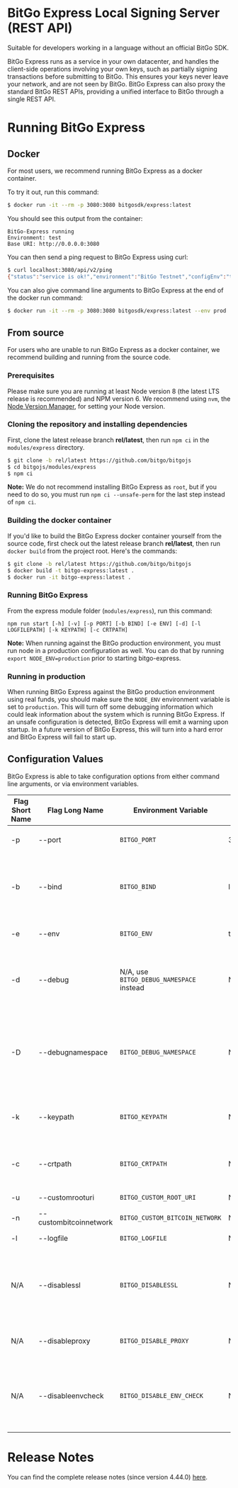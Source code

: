 # BitGo Express Local Signing Server (REST API)


Suitable for developers working in a language without an official BitGo SDK.

BitGo Express runs as a service in your own datacenter, and handles the client-side operations involving your own keys, such as partially signing transactions before submitting to BitGo.
This ensures your keys never leave your network, and are not seen by BitGo. BitGo Express can also proxy the standard BitGo REST APIs, providing a unified interface to BitGo through a single REST API.

# Running BitGo Express

## Docker

For most users, we recommend running BitGo Express as a docker container.

To try it out, run this command:
```bash
$ docker run -it --rm -p 3080:3080 bitgosdk/express:latest
```

You should see this output from the container:
```
BitGo-Express running
Environment: test
Base URI: http://0.0.0.0:3080
```

You can then send a ping request to BitGo Express using curl:
```bash
$ curl localhost:3080/api/v2/ping
{"status":"service is ok!","environment":"BitGo Testnet","configEnv":"testnet","configVersion":79}
```

You can also give command line arguments to BitGo Express at the end of the docker run command:
```bash
$ docker run -it --rm -p 3080:3080 bitgosdk/express:latest --env prod
```

## From source

For users who are unable to run BitGo Express as a docker container, we recommend building and running from the source code.

### Prerequisites

Please make sure you are running at least Node version 8 (the latest LTS release is recommended) and NPM version 6.
We recommend using `nvm`, the [Node Version Manager](https://github.com/creationix/nvm/blob/master/README.markdown#installation), for setting your Node version.

### Cloning the repository and installing dependencies

First, clone the latest release branch **rel/latest**, then run `npm ci` in the `modules/express` directory.

```bash
$ git clone -b rel/latest https://github.com/bitgo/bitgojs
$ cd bitgojs/modules/express
$ npm ci
```

**Note:** We do not recommend installing BitGo Express as `root`, but if you need to do so, you must run `npm ci --unsafe-perm` for the last step instead of `npm ci`.

### Building the docker container

If you'd like to build the BitGo Express docker container yourself from the source code, first check out the latest release branch **rel/latest**, then run `docker build` from the project root. Here's the commands:
```bash
$ git clone -b rel/latest https://github.com/bitgo/bitgojs
$ docker build -t bitgo-express:latest .
$ docker run -it bitgo-express:latest .

```

### Running BitGo Express

From the express module folder (`modules/express`), run this command:

`npm run start [-h] [-v] [-p PORT] [-b BIND] [-e ENV] [-d] [-l LOGFILEPATH] [-k KEYPATH] [-c CRTPATH]`

**Note:** When running against the BitGo production environment, you must run node in a production configuration as well. You can do that by running `export NODE_ENV=production` prior to starting bitgo-express.

### Running in production

When running BitGo Express against the BitGo production environment using real funds, you should make sure the `NODE_ENV` environment variable is set to `production`. This will turn off some debugging information which could leak information about the system which is running BitGo Express. If an unsafe configuration is detected, BitGo Express will emit a warning upon startup. In a future version of BitGo Express, this will turn into a hard error and BitGo Express will fail to start up.

## Configuration Values

BitGo Express is able to take configuration options from either command line arguments, or via environment variables.

| Flag Short Name | Flag Long Name | Environment Variable | Default Value | Description |
| --- | --- | --- | --- | --- |
| -p | --port | `BITGO_PORT` | 3080 | Port which bitgo express should listen on. |
| -b | --bind | `BITGO_BIND` | localhost | Interface which bitgo express should listen on. To listen on all interfaces, this should be set to `0.0.0.0`. |
| -e | --env | `BITGO_ENV` | test | BitGo environment to interact with. |
| -d | --debug | N/A, use `BITGO_DEBUG_NAMESPACE` instead | N/A | Enable debug output for bitgo-express. This is equivalent to passing `--debugnamespace bitgo:express`. |
| -D | --debugnamespace | `BITGO_DEBUG_NAMESPACE` | N/A | Enable debug output for a particular debug namespace. Multiple debug namespaces can be given as a comma separated list. |
| -k | --keypath | `BITGO_KEYPATH` | N/A | Path to SSL .key file (required if running against production environment). |
| -c | --crtpath | `BITGO_CRTPATH` | N/A | Path to SSL .crt file (required if running against production environment). |
| -u | --customrooturi | `BITGO_CUSTOM_ROOT_URI` | N/A | Force a custom BitGo URI. |
| -n | --custombitcoinnetwork | `BITGO_CUSTOM_BITCOIN_NETWORK` | N/A | Force a custom BitGo network |
| -l | --logfile | `BITGO_LOGFILE` | N/A | Filepath to write access logs. |
| N/A | --disablessl | `BITGO_DISABLESSL` | N/A | Disable requiring SSL when accessing bitgo production environment. **USE AT YOUR OWN RISK, NOT RECOMMENDED**. |
| N/A | --disableproxy | `BITGO_DISABLE_PROXY` | N/A | Disable proxying of routes not explicitly handled by bitgo-express |
| N/A | --disableenvcheck | `BITGO_DISABLE_ENV_CHECK` | N/A | Disable checking for correct `NODE_ENV` environment variable when running against BitGo production environment. |

# Release Notes

You can find the complete release notes (since version 4.44.0) [here](https://github.com/BitGo/BitGoJS/blob/master/RELEASE_NOTES.md).
